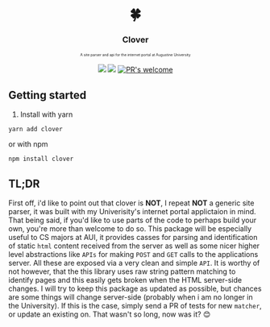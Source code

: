 

<h1 align="center">
   🍀
  <h3 align="center">Clover</h3>
  <p align="center" style="font-size: 0.5em">A site parser and api for the internet portal at Augustine University</p>
</h1>

<p align="center">
     <a href="https://github.com/facebook/jest"><img src="https://img.shields.io/badge/tested_with-jest-99424f.svg"></a> 
     <a href="https://opensource.org/licenses/MIT"><img src="https://img.shields.io/badge/License-MIT-yellow.svg"></a>
     <a href="https://github.com/facebook/jest/pulls"><img src="https://img.shields.io/badge/PRs%20-welcome-brightgreen.svg" alt="PR's welcome"></a>

</p>

## Getting started

1. Install with yarn

```
yarn add clover
```

or with npm

```
npm install clover
```
  
## TL;DR
First off, i'd like to point out that clover is **NOT**, I repeat **NOT** a generic site parser, it was built with my Univerisity's internet portal applictaion in mind. That being said, if you'd like to use parts of the code to perhaps build your own, you're more than welcome to do so. This package will be especially useful to CS majors at AUI, it provides casses for parsing and identification of static ```html``` content received from the server as well as some nicer higher level abstractions like ```APIs``` for making ```POST``` and ```GET``` calls to the applications server. All these are exposed via a very clean and simple ```API```. It is worthy of not however, that the this library uses raw string pattern matching to identify pages and this easily gets broken when the HTML server-side changes. I will try to keep this package as updated as possible, but chances are some things will change server-side (probably when i am no longer in the University). If this is the case, simply send a PR of tests for new ```matcher```, or update an existing on. That wasn't so long, now was it? 😊

